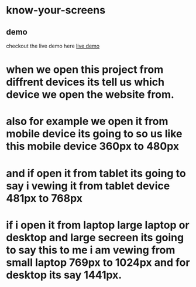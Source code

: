 # know-your-screens
## demo
checkout the live demo here
[live demo](https://gurnoorsingh24112012.github.io/know-your-screens/)
# when we open this project from diffrent devices its tell us which device we open the website from.
# also for example we open it from mobile device its going to so us like this mobile device 360px to 480px
# and if open it from tablet its going to say i vewing it from tablet device 481px to 768px
# if i open it from laptop large laptop or desktop and large secreen its going to say this to me i am vewing from small laptop 769px to 1024px and for desktop its say 1441px.
